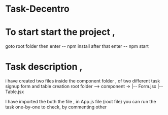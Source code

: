 ﻿# Task-Decentro

# To start start the project ,
 goto root folder then enter -- npm install
 after that enter -- npm start

# Task description ,
 i have created two files inside the component folder , of two different task
 signup form and table creation
 root folder --> component ->
           |-- Form.jsx
           |-- Table.jsx

I have imported the both the file , in App.js file (root file)
you can run the task one-by-one to check, by commenting other
